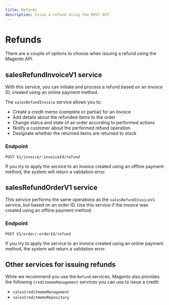 ```yaml
---
title: Refunds
description: Issue a refund using the REST API
--- 
```

 
# Refunds

There are a couple of options to choose when issuing a refund using the Magento API.

## salesRefundInvoiceV1 service

With this service, you can initiate and process a refund based on an invoice ID, created using an online payment method.

The `salesRefundInvoice` service allows you to:

*  Create a credit memo (complete or partial) for an invoice
*  Add details about the refunded items to the order
*  Change status and state of an order according to performed actions
*  Notify a customer about the performed refund operation
*  Designate whether the returned items are returned to stock

### Endpoint

`POST V1/invoice/:invoiceId/refund`

<InlineAlert variant="warning" slots="text"/>

If you try to apply the service to an invoice created using an offline payment method, the system will return a validation error.

## salesRefundOrderV1 service

This service performs the same operations as the `salesRefundInvoiceV1` service, but based on an order ID. Use this service if the invoice was created using an offline payment method.

### Endpoint

`POST V1/order/:orderId/refund`

<InlineAlert variant="warning" slots="text"/>

If you try to apply the service to an invoice created using an online payment method, the system will return a validation error.

## Other services for issuing refunds

While we recommend you use the `Refund` services, Magento also provides the following `CreditmemoManagement` services you can use to issue a credit:

*  `salesCreditmemoManagement`
*  `salesCreditmemoRepository`
